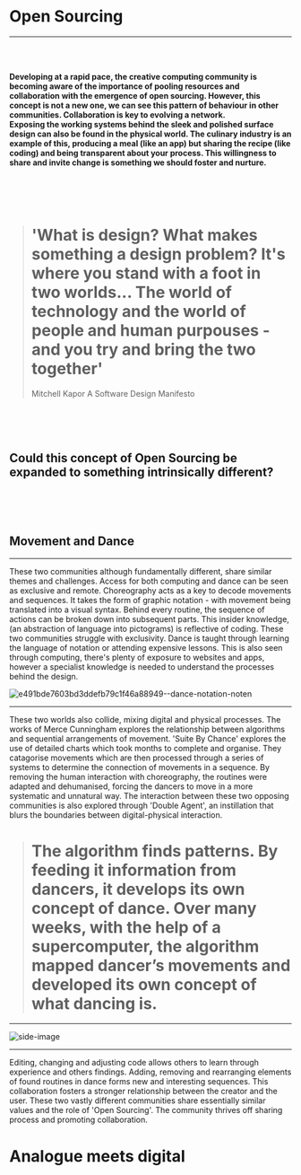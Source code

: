 
<br />
<br />
<br />

# Open Sourcing
---------------------------------------------------------------------------------------

<br />
<br />


**Developing at a rapid pace, the creative computing community is becoming aware of the importance of pooling resources and collaboration with the emergence of open sourcing. However, this concept is not a new one, we can see this pattern of behaviour in other communities. Collaboration is key to evolving a network.
<br /> Exposing the working systems behind the sleek and polished surface design can also be found in the physical world. The culinary industry is an example of this, producing a meal (like an app) but sharing the recipe (like coding) and being transparent about your process. This willingness to share and invite change is something we should foster and nurture.**

<br />
<br />
<br />

> # 'What is design? What makes something a design problem? It's where you stand with a foot in two worlds... The world of technology and the world of people and human purpouses - and you try and bring the two together' 
> Mitchell Kapor  A Software Design Manifesto



<br />
<br />
<br />

## Could this concept of Open Sourcing be expanded to something intrinsically different?

<br />
<br />
<br />


## Movement and Dance
-----------

These two communities although fundamentally different, share similar themes and challenges. Access for both computing and dance can be seen as exclusive and remote. Choreography acts as a key to decode movements and sequences. It takes the form of graphic notation - with movement being translated into a visual syntax. Behind every routine, the sequence of actions can be broken down into subsequent parts. This insider knowledge, (an abstraction of language into pictograms) is reflective of coding. These two communities struggle with exclusivity. Dance is taught through learning the language of notation or attending expensive lessons. This is also seen through computing, there's plenty of exposure to websites and apps, however a specialist knowledge is needed to understand the processes behind the design.

![e491bde7603bd3ddefb79c1f46a88949--dance-notation-noten](https://user-images.githubusercontent.com/93981347/140969190-3258f7e9-64c9-4397-809c-f495a250bdff.jpg)

---------------------------------------------------------------------------------------------

These two worlds also collide, mixing digital and physical processes. The works of Merce Cunningham explores the relationship between algorithms and sequential arrangements of movement. 'Suite By Chance' explores the use of detailed charts which took months to complete and organise. They catagorise movements which are then processed through a series of systems to determine the connection of movements in a sequence. By removing the human interaction with choreography, the routines were adapted and dehumanised, forcing the dancers to move in a more systematic and unnatural way. The interaction between these two opposing communities is also explored through 'Double Agent', an instillation that blurs the boundaries between digital-physical interaction.

> # The algorithm finds patterns. By feeding it information from dancers, it develops its own concept of dance. Over many weeks, with the help of a supercomputer, the algorithm mapped dancer’s movements and developed its own concept of what dancing is.


----------------------------------------------------------------------------------------------





![side-image](https://user-images.githubusercontent.com/93981347/140969513-d1f62525-4cda-4700-8b1f-cb6cebfc7993.png)

-----------------------------------------------------------------------------------------------


Editing, changing and adjusting code allows others to learn through experience and others findings.  Adding, removing and rearranging elements of found routines in dance forms new and interesting sequences. This collaboration fosters a stronger relationship between the creator and the user. These two vastly different communities share essentially similar values and the role of 'Open Sourcing'. The community thrives off sharing process and promoting collaboration.

# Analogue meets digital



